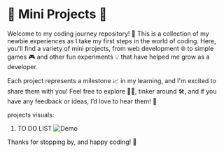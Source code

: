 # 🌱 Mini Projects 🌟
Welcome to my coding journey repository! 🎉 This is a collection of my newbie experiences as I take my first steps in the world of coding. Here, you'll find a variety of mini projects, from web development 🌐 to simple games 🎮 and other fun experiments 💡 that have helped me grow as a developer.

Each project represents a milestone 📈 in my learning, and I'm excited to share them with you! Feel free to explore 🕵️‍♂️, tinker around 🛠️, and if you have any feedback or ideas, I’d love to hear them! 💬

projects visuals:
1.  TO DO LIST
   ![Demo](https://raw.githubusercontent.com/amisha-singh12/my-mini-projects/main/To%20Do%20List/Untitled%20video%20-%20Made%20with%20Clipchamp.gif)


Thanks for stopping by, and happy coding! 🚀
